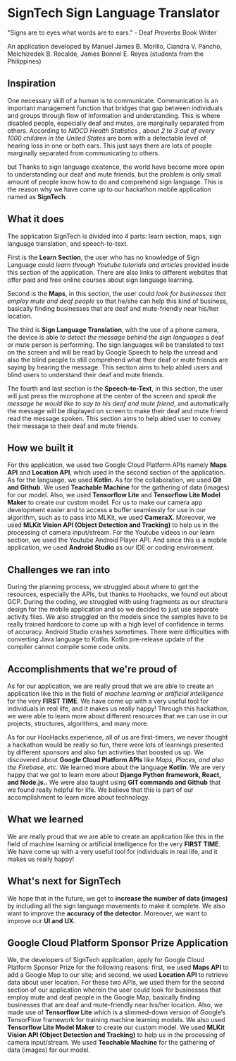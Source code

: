 # SignTech Sign Language Translator

"Signs are to eyes what words are to ears." - Deaf Proverbs Book Writer

An application developed by Manuel James B. Morillo, Ciandra V. Pancho, Melchizedek B. Recalde, James Bonnel E. Reyes (students from the Philippines)

## Inspiration
One necessary skill of a human is to communicate. Communication is an important management function that bridges that gap between individuals and groups through flow of information and understanding. This is where disabled people, especially deaf and mutes, are marginally separated from others. According to _NIDCD Health Statistics_ , about _2 to 3 out of every 1000 children in the United States_  are born with a detectable level of hearing loss in one or both ears. This just says there are lots of people marginally separated from communicating to others.

but Thanks to sign language existence, the world have become more open to understanding our deaf and mute friends, but the problem is only small amount of people know how to do and comprehend sign language. This is the reason why we have come up to our hackathon mobile application named as **SignTech**.

## What it does
The application SignTech is divided into 4 parts: learn section, maps, sign language translation, and speech-to-text.

First is the **Learn Section**, the user who has no knowledge of Sign Language could _learn through Youtube tutorials and articles_ provided inside this section of the application. There are also links to different websites that offer paid and free online courses about sign language learning. 

Second is the **Maps**, in this section, the user could _look for businesses that employ mute and deaf people_ so that he/she can help this kind of business, basically finding businesses that are deaf and mute-friendly near his/her location.

The third is **Sign Language Translation**, with the use of a phone camera, the device is able _to detect the message behind the sign languages_ a deaf or mute person is performing. The sign languages will be translated to text on the screen and will be read by Google Speech to help the unread and also the blind people to still comprehend what their deaf or mute friends are saying by hearing the message. This section aims to help abled users and blind users to understand their deaf and mute friends.

The fourth and last section is the **Speech-to-Text**, in this section, the user will just press the microphone at the center of the screen and _speak the message he would like to say to his deaf and mute friend_, and automatically the message will be displayed on screen to make their deaf and mute friend read the message spoken. This section aims to help abled user to convey their message to their deaf and mute friends.

## How we built it
For this application, we used two Google Cloud Platform APIs namely **Maps API** and **Location API**, which used in the second section of the application. As for the language, we used  **Kotlin**. As for the collaboration, we used **Git and Github**. We used **Teachable Machine** for the gathering of data (images) for our model. Also, we used **Tensorflow Lite** and **Tensorflow Lite Model Maker** to create our custom model. For us to make our camera app development easier and to access a buffer seamlessly for use in our algorithm, such as to pass into MLKit, we used **CameraX**. Moreover, we used **MLKit Vision API (Object Detection and Tracking)** to help us in the processing of camera input/stream. For the Youtube videos in our learn section, we used the Youtube Android Player API. And since this is a mobile application, we used **Android Studio** as our IDE or coding environment. 

## Challenges we ran into
During the planning process, we struggled about where to get the resources, especially the APIs, but thanks to Hoohacks, we found out about GCP. During the coding, we struggled with using fragments as our structure design for the mobile application and so we decided to just use separate activity files. 
We also struggled on the models since the samples have to be really trained hardcore to come up with a high level of confidence in terms of accuracy. Android Studio crashes sometimes. There were difficulties with converting Java language to Kotlin. Kotlin pre-release update of the compiler cannot compile some code units.

## Accomplishments that we're proud of
As for our application, we are really proud that we are able to create an application like this in the field of _machine learning or artificial intelligence_ for the very **FIRST TIME**. We have come up with a very useful tool for individuals in real life, and it makes us really happy! Through this hackathon, we were able to learn more about different resources that we can use in our projects, structures, algorithms, and many more.

As for our HooHacks experience, all of us are first-timers, we never thought a hackathon would be really so fun, there were lots of learnings presented by different sponsors and also fun activities that boosted us up. We discovered about **Google Cloud Platform APIs** like _Maps, Places, and also the Firebase, etc._ We learned more about the language **Kotlin**. We are very happy that we got to learn more about **Django Python framework, React, and Node.js..** We were also taught using **GIT commands and Github** that we found really helpful for life. We believe that this is part of our accomplishment to learn more about technology.

## What we learned
We are really proud that we are able to create an application like this in the field of machine learning or artificial intelligence for the very **FIRST TIME**. We have come up with a very useful tool for individuals in real life, and it makes us really happy!

## What's next for SignTech
We hope that in the future, we get to **increase the number of data (images)** by including all the sign language movements to make it complete. We also want to improve the **accuracy of the detector**. Moreover, we want to improve our **UI and UX**. 

## Google Cloud Platform Sponsor Prize Application
We, the developers of SignTech application, apply for Google Cloud Platform Sponsor Prize for the following reasons: first, we used **Maps API** to add a Google Map to our site; and second, we used **Location API** to retrieve data about user location. For these two APIs, we used them for the second section of our application wherein the user could look for businesses that employ mute and deaf people in the Google Map, basically finding businesses that are deaf and mute-friendly near his/her location. Also, we made use of **Tensorflow Lite** which is a slimmed-down version of Google’s TensorFlow framework for training machine learning models. We also used **Tensorflow Lite Model Maker** to create our custom model. We used **MLKit Vision API (Object Detection and Tracking)** to help us in the processing of camera input/stream. We used **Teachable Machine** for the gathering of data (images) for our model. 
